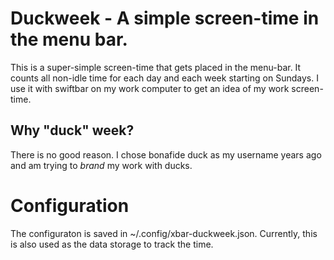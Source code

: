 # Duckweek - A simple screen-time in the menu bar.

This is a super-simple screen-time that gets placed in the menu-bar.
It counts all non-idle time for each day and each week starting
on Sundays.  I use it with swiftbar on my work computer to get an
idea of my work screen-time.

## Why "duck" week?

There is no good reason.  I chose bonafide duck as my username
years ago and am trying to *brand* my work with ducks.

# Configuration

The configuraton is saved in ~/.config/xbar-duckweek.json.
Currently, this is also used as the data storage to track
the time. 
